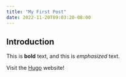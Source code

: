 ```yaml
---
title: "My First Post"
date: 2022-11-20T09:03:20-08:00
---
```

## Introduction

This is **bold** text, and this is *emphasized* text.

Visit the [Hugo](https://gohugo.io) website!